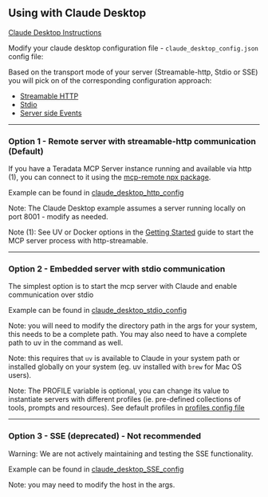 ## Using with Claude Desktop

[Claude Desktop Instructions](https://modelcontextprotocol.io/quickstart/user)

Modify your claude desktop configuration file -  `claude_desktop_config.json` config file:

Based on the transport mode of your server (Streamable-http, Stdio or SSE) you will pick on of the corresponding configuration approach:
- [Streamable HTTP](#option-1---remote-server-with-streamable-http-communication-default)
- [Stdio](#option-2---embedded-server-with-stdio-communication)
- [Server side Events](#sse-deprecated---not-recommended)



--------------------------------------------------------

### Option 1 - Remote server with streamable-http communication (Default)

If you have a Teradata MCP Server instance running and available via http (1), you can connect to it using the [mcp-remote npx package](https://www.npmjs.com/package/mcp-remote).

Example can be found in [claude_desktop_http_config](../../examples/Claude_Desktop_Config_Files/claude_desktop_http_config)

Note: The Claude Desktop example assumes a server running locally on port 8001 - modify as needed.

Note (1): See UV or Docker options in the [Getting Started](../GETTING_STARTED.md) guide to start the MCP server process with http-streamable.

--------------------------------------------------------
### Option 2 - Embedded server with stdio communication

The simplest option is to start the mcp server with Claude and enable communication over stdio

Example can be found in [claude_desktop_stdio_config](../../examples/Claude_Desktop_Config_Files/claude_desktop_stdio_config)

Note: you will need to modify the directory path in the args for your system, this needs to be a complete path.  You may also need to have a complete path to uv in the command as well.

Note: this requires that `uv` is available to Claude in your system path or installed globally on your system (eg. uv installed with `brew` for Mac OS users).

Note: The PROFILE variable is optional, you can change its value to instantiate servers with different profiles (ie. pre-defined collections of tools, prompts and resources). See default profiles in [profiles config file](../../profiles.yml)

--------------------------------------------------------
### Option 3 - SSE (deprecated) - Not recommended

Warning: We are not actively maintaining and testing the SSE functionality.

Example can be found in [claude_desktop_SSE_config](../../examples/Claude_Desktop_Config_Files/claude_desktop_SSE_config)

Note: you may need to modify the host in the args.